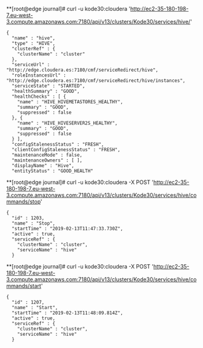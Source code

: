 **[root@edge journal]# curl -u kode30:cloudera 'http://ec2-35-180-198-7.eu-west-3.compute.amazonaws.com:7180/api/v13/clusters/Kode30/services/hive/'
```
{
  "name" : "hive",
  "type" : "HIVE",
  "clusterRef" : {
    "clusterName" : "cluster"
  },
  "serviceUrl" : "http://edge.cloudera.es:7180/cmf/serviceRedirect/hive",
  "roleInstancesUrl" : "http://edge.cloudera.es:7180/cmf/serviceRedirect/hive/instances",
  "serviceState" : "STARTED",
  "healthSummary" : "GOOD",
  "healthChecks" : [ {
    "name" : "HIVE_HIVEMETASTORES_HEALTHY",
    "summary" : "GOOD",
    "suppressed" : false
  }, {
    "name" : "HIVE_HIVESERVER2S_HEALTHY",
    "summary" : "GOOD",
    "suppressed" : false
  } ],
  "configStalenessStatus" : "FRESH",
  "clientConfigStalenessStatus" : "FRESH",
  "maintenanceMode" : false,
  "maintenanceOwners" : [ ],
  "displayName" : "Hive",
  "entityStatus" : "GOOD_HEALTH"
```
  
**[root@edge journal]# curl -u kode30:cloudera -X POST 'http://ec2-35-180-198-7.eu-west-3.compute.amazonaws.com:7180/api/v13/clusters/Kode30/services/hive/commands/stop'
```
{
  "id" : 1203,
  "name" : "Stop",
  "startTime" : "2019-02-13T11:47:33.730Z",
  "active" : true,
  "serviceRef" : {
    "clusterName" : "cluster",
    "serviceName" : "hive"
  }
```

**[root@edge journal]# curl -u kode30:cloudera -X POST 'http://ec2-35-180-198-7.eu-west-3.compute.amazonaws.com:7180/api/v13/clusters/Kode30/services/hive/commands/start'
```
{
  "id" : 1207,
  "name" : "Start",
  "startTime" : "2019-02-13T11:48:09.814Z",
  "active" : true,
  "serviceRef" : {
    "clusterName" : "cluster",
    "serviceName" : "hive"
  }
```
